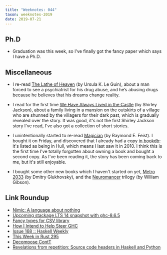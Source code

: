 ```yaml
---
title: "Weeknotes: 044"
taxon: weeknotes-2019
date: 2019-07-21
---
```


## Ph.D

- Graduation was this week, so I've finally got the fancy paper which
  says I have a Ph.D.

## Miscellaneous

- I re-read [The Lathe of Heaven][] (by Ursula K. Le Guin), about a
  man forced to see a psychiatrist for his drug abuse, and he’s
  abusing drugs because he believes that his dreams change reality.

- I read for the first time [We Have Always Lived in the Castle][] (by
  Shirley Jackson), about a family living in a mansion on the
  outskirts of a village who are shunned by the villagers for their
  dark past, which is gradually revealed over the story.  It was good,
  it's not the first Shirley Jackson story I've read, I've also got a
  collection of short stories.

- I unintentionally started to re-read [Magician][] (by Raymond
  E. Feist).  I bought it on Friday, and discovered that I already had
  a copy [in bookdb][]: it's listed as being in Hull, which means I
  last saw it in 2010.  I think this is the first time I've totally
  forgotten about owning a book and bought a second copy.  As I've
  been reading it, the story has been coming back to me, but it's
  still enjoyable.

- I bought some other new books which I haven't started on yet, [Metro
  2033][] (by Dmitry Glukhovsky), and the [Neuromancer][] trilogy (by
  William Gibson).

[The Lathe of Heaven]: https://en.wikipedia.org/wiki/The_Lathe_of_Heaven
[We Have Always Lived in the Castle]: https://en.wikipedia.org/wiki/We_Have_Always_Lived_in_the_Castle
[Magician]: https://en.wikipedia.org/wiki/Magician_%28Feist_novel%29
[in bookdb]: https://www.barrucadu.co.uk/bookdb/
[Metro 2033]: https://en.wikipedia.org/wiki/Metro_2033
[Neuromancer]: https://en.wikipedia.org/wiki/Neuromancer

## Link Roundup

- [Nimic: A language about nothing](https://reasonablypolymorphic.com/blog/nimic/index.html)
- [Upcoming stackage LTS 14 snapshot with ghc-8.6.5](https://www.stackage.org/blog/2019/07/upcoming-lts-14-ghc-8-6-5)
- [Fancy types for CSV library](http://oleg.fi/gists/posts/2019-07-15-fancy-types-for-cassava.html)
- [How I Intend to Help Steer GHC](https://reasonablypolymorphic.com/blog/steering/index.html)
- [Issue 168 :: Haskell Weekly](https://haskellweekly.news/issues/168.html)
- [This Week in Rust 295](https://this-week-in-rust.org/blog/2019/07/16/this-week-in-rust-295/)
- [Decompose ContT](https://ro-che.info/articles/2019-07-19-decompose-contt)
- [Revelations from repetition: Source code headers in Haskell and Python](https://www.tweag.io/posts/2019-07-17-codestatistics.html)
